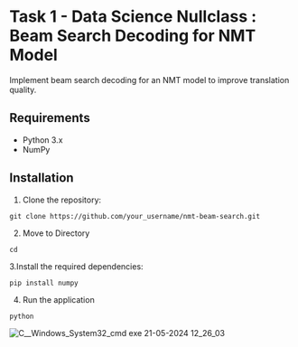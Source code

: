 # Task 1 - Data Science Nullclass : Beam Search Decoding for NMT Model

Implement beam search decoding for an NMT model to improve translation quality.

## Requirements
- Python 3.x
- NumPy

## Installation
1. Clone the repository:
```
git clone https://github.com/your_username/nmt-beam-search.git
```
2. Move to Directory
```
cd
```

3.Install the required dependencies:
```
pip install numpy
```

4. Run the application
```
python
```

![C__Windows_System32_cmd exe 21-05-2024 12_26_03](https://github.com/Das-Suparna/Task1_Beam_Search_NMT_Data_Science_Nullclass/assets/131431013/6af45fb3-7f56-4834-8774-4f7534a5d161)
